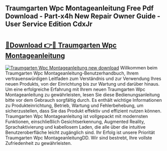 ## Traumgarten Wpc Montageanleitung Free Pdf Download - Part-x4h New Repair Owner Guide - User Service Edition CdxJr

# <h2><a href="http://df90gj1.blite.top/?on=Traumgarten+Wpc+Montageanleitung">🔗Download 👉🔴 Traumgarten Wpc Montageanleitung</a></h2>

[![Traumgarten Wpc Montageanleitung new download](https://i.imgur.com/lujVjoI.png)](http://df90gj1.blite.top/?on=Traumgarten+Wpc+Montageanleitung)
Willkommen beim Traumgarten Wpc Montageanleitung-Benutzerhandbuch, Ihrem vertrauenswürdigen Leitfaden zum Verständnis und zur Verwendung Ihres neuen Produkts, von der Einrichtung bis zur Wartung und darüber hinaus. Um eine erfolgreiche Erfahrung mit Ihrem neuen Traumgarten Wpc Montageanleitung zu gewährleisten, lesen Sie diese Bedienungsanleitung bitte vor dem Gebrauch sorgfältig durch. Es enthält wichtige Informationen zu Produkteinrichtung, Betrieb, Wartung und Fehlerbehebung, um sicherzustellen, dass Sie das Produkt effektiv und effizient nutzen können. Traumgarten Wpc Montageanleitung ist vollgepackt mit modernsten Funktionen, einschließlich Gesichtserkennung, Augmented Reality, Sprachaktivierung und kabellosem Laden, die alle über die intuitive Benutzeroberfläche leicht zugänglich sind. Ihr Erfolg ist unsere Priorität Traumgarten Wpc MontageanleitungDD. Wir sind bestrebt, Ihre vollste Zufriedenheit zu gewährleisten.
